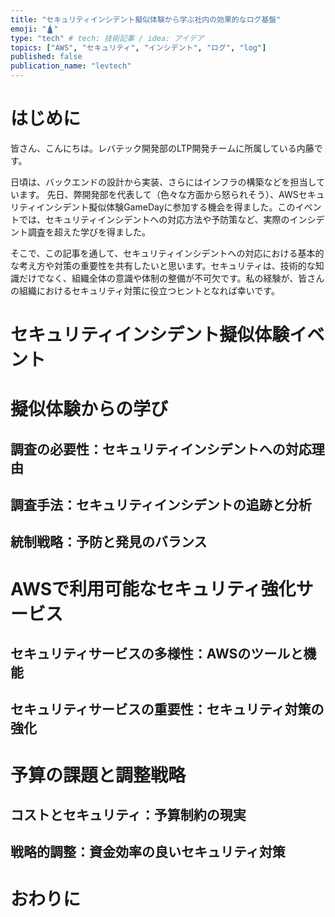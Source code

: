 ```yaml
---
title: "セキュリティインシデント擬似体験から学ぶ社内の効果的なログ基盤"
emoji: "🛕"
type: "tech" # tech: 技術記事 / idea: アイデア
topics: ["AWS", "セキュリティ", "インシデント", "ログ", "log"]
published: false
publication_name: "levtech"
---
```


# はじめに
皆さん、こんにちは。レバテック開発部のLTP開発チームに所属している内藤です。

日頃は、バックエンドの設計から実装、さらにはインフラの構築などを担当しています。
先日、弊開発部を代表して（色々な方面から怒られそう）、AWSセキュリティインシデント擬似体験GameDayに参加する機会を得ました。このイベントでは、セキュリティインシデントへの対応方法や予防策など、実際のインシデント調査を超えた学びを得ました。

そこで、この記事を通して、セキュリティインシデントへの対応における基本的な考え方や対策の重要性を共有したいと思います。セキュリティは、技術的な知識だけでなく、組織全体の意識や体制の整備が不可欠です。私の経験が、皆さんの組織におけるセキュリティ対策に役立つヒントとなれば幸いです。

# セキュリティインシデント擬似体験イベント

# 擬似体験からの学び
## 調査の必要性：セキュリティインシデントへの対応理由
## 調査手法：セキュリティインシデントの追跡と分析
## 統制戦略：予防と発見のバランス

# AWSで利用可能なセキュリティ強化サービス
## セキュリティサービスの多様性：AWSのツールと機能
## セキュリティサービスの重要性：セキュリティ対策の強化

# 予算の課題と調整戦略
## コストとセキュリティ：予算制約の現実
## 戦略的調整：資金効率の良いセキュリティ対策

# おわりに
